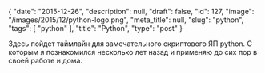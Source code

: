 {
    "date": "2015-12-26",
    "description": null,
    "draft": false,
    "id": 127,
    "image": "/images/2015/12/python-logo.png",
    "meta_title": null,
    "slug": "python",
    "tags": [
        "python"
    ],
    "title": "Python",
    "type": "post"
}


Здесь пойдет таймлайн для замечательного скриптового ЯП python. С которым я познакомился несколько лет назад и применяю до сих пор в своей работе и дома.
